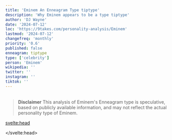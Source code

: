 ```yaml
---
title: 'Eminem An Enneagram Type tiptype'
description: 'Why Eminem appears to be a type tiptype'
author: 'DJ Wayne'
date: '2024-07-12'
loc: 'https://9takes.com/personality-analysis/Eminem'
lastmod: '2024-07-12'
changefreq: 'monthly'
priority: '0.6'
published: false
enneagram: tiptype
type: ['celebrity']
person: 'Eminem'
wikipedia: ''
twitter: ''
instagram: ''
tiktok: ''
---
```


<!--
    childhood and upbringing
    first big success
    style habits and quirks that relate to their personality type
    stressful moments in their life and how they handled them
    comfort- moments in their life where they are doing well and killing it
-->
<!-- // keywords:  -->

<script>
	// import  PopCard  from "$lib/components/atoms/PopCard.svelte";
import BlogPurpose from '$lib/components/blog/BlogPurpose.svelte'
</script>

<div
	style="display: flex;
    justify-content: center;
    margin: 1rem 0;
	"
>
	<!-- <PopCard
		image={`/types/tiptypes/${'Eminem'}.webp`}
		enneagramType={tiptype}
		showIcon={false}
		displayText="Eminem"
		subtext=""
	/> -->
</div>

> **Disclaimer** This analysis of Eminem's Enneagram type is speculative, based on publicly available information, and may not reflect the actual personality type of Eminem.

<p class="firstLetter"></p>

<svelte:head>

<script type="application/ld+json">

</script>

</svelte:head>

<style lang="scss"></style>
